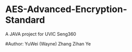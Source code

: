 # AES-Advanced-Encryption-Standard
  A JAVA project for UVIC Seng360

#Author: YuWei (Wayne) Zhang
         Zihan Ye
